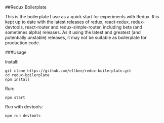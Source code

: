 ##Redux Boilerplate

This is the boilerplate I use as a quick start for experiments with Redux. It is kept up to date with the latest releases of redux, react-redux, redux-devtools, react-router and redux-simple-router, including beta (and sometimes alpha) releases. As it using the latest and greatest (and potentially unstable) releases, it may not be suitable as boilerplate for production code.

###Usage

Install:
```
git clone https://github.com/ellbee/redux-boilerplate.git
cd redux-boilerplate
npm install
```

Run:
```
npm start
```

Run with devtools:
```
npm run devtools
```
